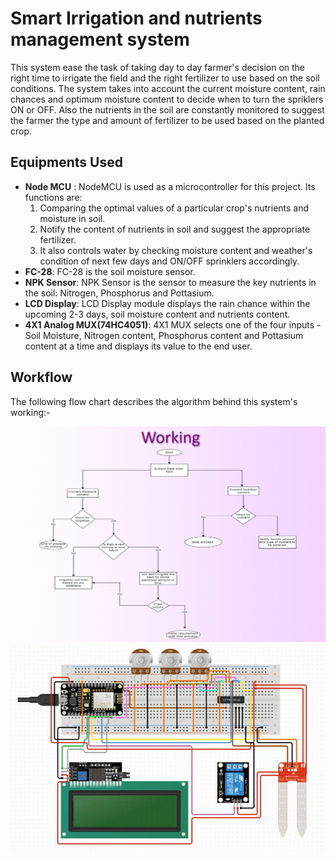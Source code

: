 # Smart Irrigation and nutrients management system

This system ease the task of taking day to day farmer's decision on the right time to irrigate the field and the right fertilizer to use based on the soil conditions.
The system takes into account the current moisture content, rain chances and optimum moisture content to decide when to turn the spriklers ON or OFF.
Also the nutrients in the soil are constantly monitored to suggest the farmer the type and amount of fertilizer to be used based on the planted crop.

## Equipments Used

- **Node MCU** : NodeMCU is used as a microcontroller for this project.
Its functions are:
   1. Comparing the optimal values of a particular crop's nutrients and moisture in soil.
   2. Notify the content of nutrients in soil and suggest the appropriate fertilizer.
   3. It also controls water by checking moisture content and weather's condition of next few days and ON/OFF sprinklers accordingly.
- **FC-28**: FC-28 is the soil moisture sensor.
- **NPK Sensor**: NPK Sensor is the sensor to measure the key nutrients in the soil: Nitrogen, Phosphorus and Pottasium.
- **LCD Display**: LCD Display module displays the rain chance within the upcoming 2-3 days, soil moisture content and nutrients content.
- **4X1 Analog MUX(74HC4051)**: 4X1 MUX selects one of the four inputs - Soil Moisture, Nitrogen content, Phosphorus content and Pottasium content at a time and displays its value to the end user. 

## Workflow
The following flow chart describes the algorithm behind this system's working:-


![Flow-chart](https://github.com/Vishesh-dd4723/Productathon/blob/master/Images/Workflow.png)
![Circuit](https://github.com/Vishesh-dd4723/Productathon/blob/master/Images/Circuit.png)
